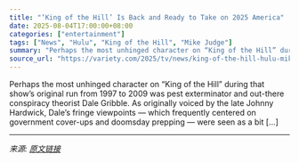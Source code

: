 ```yaml
---
title: "‘King of the Hill’ Is Back and Ready to Take on 2025 America"
date: 2025-08-04T17:00:00+08:00
categories: ["entertainment"]
tags: ["News", "Hulu", "King of the Hill", "Mike Judge"]
summary: "Perhaps the most unhinged character on “King of the Hill” during that show’s original run from 1997 to 2009 was pest exterminator and out-there conspiracy theorist Dale Gribble. As originally voiced b"
source_url: "https://variety.com/2025/tv/news/king-of-the-hill-hulu-mike-judge-2025-season-14-1236476616/"
---
```


Perhaps the most unhinged character on “King of the Hill” during that show’s original run from 1997 to 2009 was pest exterminator and out-there conspiracy theorist Dale Gribble. As originally voiced by the late Johnny Hardwick, Dale’s fringe viewpoints — which frequently centered on government cover-ups and doomsday prepping — were seen as a bit [&#8230;]

---

*来源: [原文链接](https://variety.com/2025/tv/news/king-of-the-hill-hulu-mike-judge-2025-season-14-1236476616/)*
